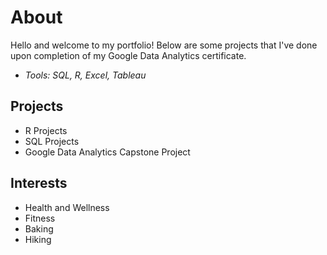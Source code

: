 # About

Hello and welcome to my portfolio! Below are some projects that I've done upon completion of my Google Data Analytics certificate. 

* *Tools: SQL, R, Excel, Tableau*

## Projects
* R Projects
* SQL Projects
* Google Data Analytics Capstone Project

## Interests
* Health and Wellness
* Fitness
* Baking
* Hiking

